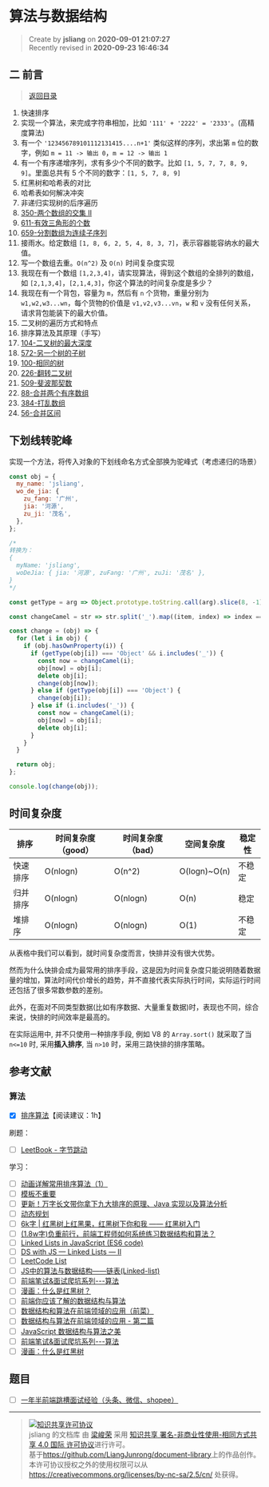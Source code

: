 算法与数据结构
===

> Create by **jsliang** on **2020-09-01 21:07:27**  
> Recently revised in **2020-09-23 16:46:34**

## <a name="chapter-two" id="chapter-two"></a>二 前言

> [返回目录](#chapter-one)

1. 快速排序
2. 实现一个算法，来完成字符串相加，比如 `'111' + '2222' = '2333'`。(高精度算法)
3. 有一个 `'123456789101112131415....n+1'` 类似这样的序列，求出第 `m` 位的数字，例如 `m = 11 -> 输出 0`，`m = 12 -> 输出 1`
4. 有一个有序递增序列，求有多少个不同的数字。比如 `[1, 5, 7, 7, 8, 9, 9]`。里面总共有 5 个不同的数字：`[1, 5, 7, 8, 9]`
5. 红黑树和哈希表的对比
6. 哈希表如何解决冲突
7. 非递归实现树的后序遍历
8. [350-两个数组的交集 II](https://leetcode-cn.com/problems/intersection-of-two-arrays-ii/)
9. [611-有效三角形的个数](https://leetcode-cn.com/problems/valid-triangle-number/)
10. [659-分割数组为连续子序列](https://leetcode-cn.com/problems/split-array-into-consecutive-subsequences/)
11. 接雨水。给定数组 `[1, 8, 6, 2, 5, 4, 8, 3, 7]`，表示容器能容纳水的最大值。
12. 写一个数组去重。`O(n^2)` 及 `O(n)` 时间复杂度实现
13. 我现在有一个数组 `[1,2,3,4]`，请实现算法，得到这个数组的全排列的数组，如 `[2,1,3,4]`，`[2,1,4,3]`，你这个算法的时间复杂度是多少？
14. 我现在有一个背包，容量为 `m`，然后有 `n` 个货物，重量分别为 `w1,w2,w3...wn`，每个货物的价值是 `v1,v2,v3...vn`，`w` 和 `v` 没有任何关系，请求背包能装下的最大价值。
15. 二叉树的遍历方式和特点
16. 排序算法及其原理（手写）
17. [104-二叉树的最大深度](https://leetcode-cn.com/problems/maximum-depth-of-binary-tree/)
18. [572-另一个树的子树](https://leetcode-cn.com/problems/subtree-of-another-tree/)
19. [100-相同的树](https://leetcode-cn.com/problems/same-tree/)
20. [226-翻转二叉树](https://leetcode-cn.com/problems/invert-binary-tree/)
21. [509-斐波那契数](https://leetcode-cn.com/problems/fibonacci-number/)
22. [88-合并两个有序数组](https://leetcode-cn.com/problems/merge-sorted-array/)
23. [384-打乱数组](https://leetcode-cn.com/problems/shuffle-an-array/)
24. [56-合并区间](https://leetcode-cn.com/problems/merge-intervals/)

## 下划线转驼峰

实现一个方法，将传入对象的下划线命名方式全部换为驼峰式（考虑递归的场景）

```js
const obj = {
  my_name: 'jsliang',
  wo_de_jia: {
    zu_fang: '广州',
    jia: '河源',
    zu_ji: '茂名',
  },
};

/*
转换为：
{
  myName: 'jsliang',
  woDeJia: { jia: '河源', zuFang: '广州', zuJi: '茂名' },
}
*/

const getType = arg => Object.prototype.toString.call(arg).slice(8, -1);

const changeCamel = str => str.split('_').map((item, index) => index === 0 ? item : item.slice(0, 1).toUpperCase() + item.slice(1)).join('');

const change = (obj) => {
  for (let i in obj) {
    if (obj.hasOwnProperty(i)) {
      if (getType(obj[i]) === 'Object' && i.includes('_')) {
        const now = changeCamel(i);
        obj[now] = obj[i];
        delete obj[i];
        change(obj[now]);
      } else if (getType(obj[i]) === 'Object') {
        change(obj[i]);
      } else if (i.includes('_')) {
        const now = changeCamel(i);
        obj[now] = obj[i];
        delete obj[i];
      }
    }
  }

  return obj;
};

console.log(change(obj));
```

## 时间复杂度

| 排序 | 时间复杂度（good） | 时间复杂度（bad） | 空间复杂度 | 稳定性 |
| --- | --- | --- | --- | --- |
| 快速排序 | O(nlogn) | O(n^2) | O(logn)~O(n) | 不稳定 |
| 归并排序 | O(nlogn) | O(nlogn) | O(n) | 稳定 |
| 堆排序 | O(nlogn) | O(nlogn) | O(1) | 不稳定 |

从表格中我们可以看到，就时间复杂度而言，快排并没有很大优势。

然而为什么快排会成为最常用的排序手段，这是因为时间复杂度只能说明随着数据量的增加，算法时间代价增长的趋势，并不直接代表实际执行时间，实际运行时间还包括了很多常数参数的差别。

此外，在面对不同类型数据(比如有序数据、大量重复数据)时，表现也不同，综合来说，快排的时间效率是最高的。

在实际运用中, 并不只使用一种排序手段, 例如 V8 的 `Array.sort()` 就采取了当 `n<=10` 时, 采用**插入排序**, 当 `n>10` 时，采用三路快排的排序策略。

## 参考文献

### 算法

* [x] [排序算法](https://juejin.im/post/6844904116552990727#heading-51)【阅读建议：1h】

刷题：

* [ ] [LeetBook - 字节跳动](https://leetcode-cn.com/explore/interview/card/bytedance/)

学习：

* [ ] [动画详解常用排序算法（1）](https://mp.weixin.qq.com/s/XxmnKGLfstgbWjoj-eWddg)
* [ ] [模板不重要](https://mp.weixin.qq.com/s/d5Af7YwwrtdV_OqYzcWGSw)
* [ ] [更新！万字长文带你拿下九大排序的原理、Java 实现以及算法分析](https://mp.weixin.qq.com/s/vwzTA0UroV5nt_EWqhEspg)
* [ ] [动态规划](https://www.bilibili.com/video/BV1a4411y7uh?from=search&seid=9796558727922243523)
* [ ] [6k字 | 红黑树上红黑果，红黑树下你和我 —— 红黑树入门](https://juejin.im/post/6844904006175686669)
* [ ] [(1.8w字)负重前行，前端工程师如何系统练习数据结构和算法？](https://juejin.im/post/6844904061947346957)
* [ ] [Linked Lists in JavaScript (ES6 code)](https://codeburst.io/linked-lists-in-javascript-es6-code-part-1-6dd349c3dcc3)
* [ ] [DS with JS — Linked Lists — II](https://medium.com/dev-blogs/ds-with-js-linked-lists-ii-3b387596e27e)
* [ ] [LeetCode List](https://zxi.mytechroad.com/blog/leetcode-list/)
* [ ] [JS中的算法与数据结构——链表(Linked-list)](https://www.jianshu.com/p/f254ec665e57)
* [ ] [前端笔试&面试爬坑系列---算法](https://juejin.im/post/5b72f0caf265da282809f3b5)
* [ ] [漫画：什么是红黑树？](https://juejin.im/post/5a27c6946fb9a04509096248)
* [ ] [前端你应该了解的数据结构与算法](https://juejin.im/post/5b331bc7f265da598451fd88)
* [ ] [数据结构和算法在前端领域的应用（前菜）](https://juejin.im/post/5d3dc8466fb9a07efc49d0a9)
* [ ] [数据结构与算法在前端领域的应用 - 第二篇](https://lucifer.ren/blog/2019/09/19/algorthimn-fe-2/)
* [ ] [JavaScript 数据结构与算法之美](https://github.com/biaochenxuying/blog/issues/43)
* [ ] [前端笔试&面试爬坑系列---算法](https://juejin.im/post/6844903656865677326)
* [ ] [漫画：什么是红黑树](https://juejin.im/post/6844903519632228365)

## 题目

* [ ] [一年半前端跳槽面试经验（头条、微信、shopee）](https://zhuanlan.zhihu.com/p/114028796)

---

> <a rel="license" href="http://creativecommons.org/licenses/by-nc-sa/4.0/"><img alt="知识共享许可协议" style="border-width:0" src="https://i.creativecommons.org/l/by-nc-sa/4.0/88x31.png" /></a><br /><span xmlns:dct="http://purl.org/dc/terms/" property="dct:title">jsliang 的文档库</span> 由 <a xmlns:cc="http://creativecommons.org/ns#" href="https://github.com/LiangJunrong/document-library" property="cc:attributionName" rel="cc:attributionURL">梁峻荣</a> 采用 <a rel="license" href="http://creativecommons.org/licenses/by-nc-sa/4.0/">知识共享 署名-非商业性使用-相同方式共享 4.0 国际 许可协议</a>进行许可。<br />基于<a xmlns:dct="http://purl.org/dc/terms/" href="https://github.com/LiangJunrong/document-library" rel="dct:source">https://github.com/LiangJunrong/document-library</a>上的作品创作。<br />本许可协议授权之外的使用权限可以从 <a xmlns:cc="http://creativecommons.org/ns#" href="https://creativecommons.org/licenses/by-nc-sa/2.5/cn/" rel="cc:morePermissions">https://creativecommons.org/licenses/by-nc-sa/2.5/cn/</a> 处获得。